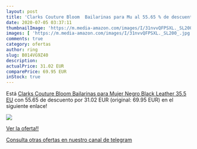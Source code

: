 ```yaml
---
layout: post
title: 'Clarks Couture Bloom  Bailarinas para Mu al 55.65 % de descuento'
date: 2020-07-05 03:37:11
thumbnailImage: 'https://m.media-amazon.com/images/I/31nvvQFPSXL._SL200_.jpg'
images: [ 'https://m.media-amazon.com/images/I/31nvvQFPSXL._SL200_.jpg' ]
comments: true
category: ofertas
author: ring
slug: B014VG9Z40
description:
actualPrice: 31.02 EUR
comparePrice: 69.95 EUR
inStock: true
---
```


Está [Clarks Couture Bloom  Bailarinas para Mujer  Negro  Black Leather   35.5 EU](https://www.amazon.com/dp/B014VG9Z40/?tag=redken08-20) con 55.65 de descuento por 31.02 EUR (original: 69.95 EUR) en el siguiente enlace!

[![](https://m.media-amazon.com/images/I/31nvvQFPSXL._SL200_.jpg)](https://www.amazon.com/dp/B014VG9Z40/?tag=redken08-20)

[Ver la oferta!!](https://www.amazon.com/dp/B014VG9Z40/?tag=redken08-20)

[Consulta otras ofertas en nuestro canal de telegram](https://t.me/s/ofertas25)
